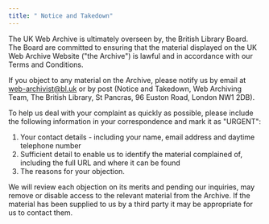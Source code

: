 ```yaml
---
title: " Notice and Takedown"
---
```

The UK Web Archive is ultimately overseen by, the British Library Board. The Board are committed to ensuring that the material displayed on the UK Web Archive Website ("the Archive") is lawful and in accordance with our Terms and Conditions.

If you object to any material on the Archive, please notify us by email at [web-archivist@bl.uk](mailto:web-archivist@bl.uk) or by post (Notice and Takedown, Web Archiving Team, The British Library, St Pancras, 96 Euston Road, London NW1 2DB).

To help us deal with your complaint as quickly as possible, please include the following information in your correspondence and mark it as "URGENT":

1. Your contact details - including your name, email address and daytime telephone number
2. Sufficient detail to enable us to identify the material complained of, including the full URL and where it can be found
3. The reasons for your objection.

We will review each objection on its merits and pending our inquiries, may remove or disable access to the relevant material from the Archive. If the material has been supplied to us by a third party it may be appropriate for us to contact them.